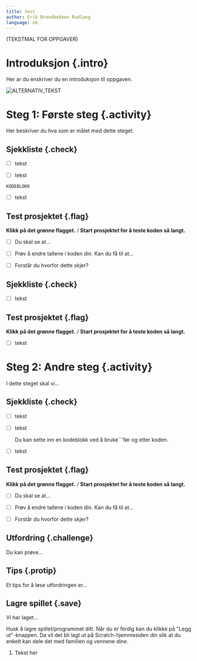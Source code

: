 ```yaml
---
title: test
author: Erik Brendbekken Rudlang
language: nb
---
```

(TEKSTMAL FOR OPPGAVER)

# Introduksjon {.intro}

Her ar du enskriver du en introduksjon til oppgaven.

![ALTERNATIV_TEKST]("image.png")


# Steg 1: Første steg {.activity}

Her beskriver du hva som er målet med dette steget.

## Sjekkliste {.check}

- [ ] tekst

- [ ] tekst

```
KODEBLOKK
```

- [ ] tekst

## Test prosjektet {.flag}

**Klikk på det grønne flagget.** / **Start prosjektet for å teste koden så
langt.**

- [ ] Du skal se at...

- [ ] Prøv å endre tallene i koden din. Kan du få til at...

- [ ] Forstår du hvorfor dette skjer?

## Sjekkliste {.check}

- [ ] tekst

## Test prosjektet {.flag}

**Klikk på det grønne flagget.** / **Start prosjektet for å teste koden så
langt.**

- [ ] tekst


# Steg 2: Andre steg {.activity}

I dette steget skal vi...

## Sjekkliste {.check}

- [ ] tekst

- [ ] tekst

  Du kan sette inn en kodeblokk ved å bruke```før og etter koden.

- [ ] tekst

## Test prosjektet {.flag}

**Klikk på det grønne flagget.** / **Start prosjektet for å teste koden så
langt.**

- [ ] Du skal se at...

- [ ] Prøv å endre tallene i koden din. Kan du få til at...

- [ ] Forstår du hvorfor dette skjer?

## Utfordring {.challenge}

Du kan prøve...

## Tips {.protip}

Et tips for å løse utfordringen er...

## Lagre spillet {.save}

Vi har laget...

Husk å lagre spillet/programmet ditt. Når du er ferdig kan du klikke på "Legg
ut"-knappen. Da vil det bli lagt ut på Scratch-hjemmesiden din slik at du enkelt
kan dele det med familien og vennene dine.
1. Tekst her
